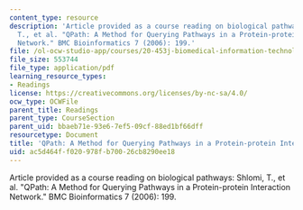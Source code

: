 ```yaml
---
content_type: resource
description: 'Article provided as a course reading on biological pathways: Shlomi,
  T., et al. "QPath: A Method for Querying Pathways in a Protein-protein Interaction
  Network." BMC Bioinformatics 7 (2006): 199.'
file: /ol-ocw-studio-app/courses/20-453j-biomedical-information-technology-fall-2008/ac5d464ff020978fb70026cb8290ee18_shlomi_bmc.pdf
file_size: 553744
file_type: application/pdf
learning_resource_types:
- Readings
license: https://creativecommons.org/licenses/by-nc-sa/4.0/
ocw_type: OCWFile
parent_title: Readings
parent_type: CourseSection
parent_uid: bbaeb71e-93e6-7ef5-09cf-88ed1bf66dff
resourcetype: Document
title: 'QPath: A Method for Querying Pathways in a Protein-protein Interaction Network'
uid: ac5d464f-f020-978f-b700-26cb8290ee18
---
```

Article provided as a course reading on biological pathways: Shlomi, T., et al. "QPath: A Method for Querying Pathways in a Protein-protein Interaction Network." BMC Bioinformatics 7 (2006): 199.
